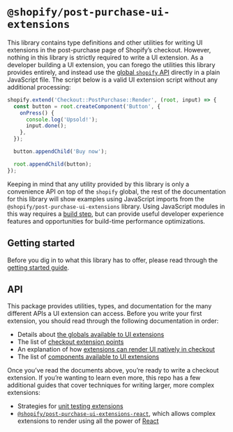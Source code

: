 # `@shopify/post-purchase-ui-extensions`

This library contains type definitions and other utilities for writing UI extensions in the post-purchase page of Shopify’s checkout. However, nothing in this library is strictly required to write a UI extension. As a developer building a UI extension, you can forego the utilities this library provides entirely, and instead use the [global `shopify` API](documentation/globals.md) directly in a plain JavaScript file. The script below is a valid UI extension script without any additional processing:

```js
shopify.extend('Checkout::PostPurchase::Render', (root, input) => {
  const button = root.createComponent('Button', {
    onPress() {
      console.log('Upsold!');
      input.done();
    },
  });

  button.appendChild('Buy now');

  root.appendChild(button);
});
```

Keeping in mind that any utility provided by this library is only a convenience API on top of the `shopify` global, the rest of the documentation for this library will show examples using JavaScript imports from the `@shopify/post-purchase-ui-extensions` library. Using JavaScript modules in this way requires a [build step](../packages/checkout-ui-extensions-run), but can provide useful developer experience features and opportunities for build-time performance optimizations.

## Getting started

Before you dig in to what this library has to offer, please read through the [getting started guide](https://docs.google.com/document/d/1JqTUEBXWZ2gKC7bfWc0wy7i6zHtHmldd3ef4N3FHoeU/edit#heading=h.1256j7138hx).

## API

This package provides utilities, types, and documentation for the many different APIs a UI extension can access. Before you write your first extension, you should read through the following documentation in order:

- Details about [the globals available to UI extensions](documentation/globals.md)
- The list of [checkout extension points](documentation/extension-points.md)
- An explanation of how [extensions can render UI natively in checkout](documentation/rendering.md)
- The list of [components available to UI extensions](documentation/components.md)

Once you’ve read the documents above, you’re ready to write a checkout extension. If you’re wanting to learn even more, this repo has a few additional guides that cover techniques for writing larger, more complex extensions:

- Strategies for [unit testing extensions](documentation/testing.md)
- [`@shopify/post-purchase-ui-extensions-react`](../post-purchase-ui-extensions-react), which allows complex extensions to render using all the power of [React](https://reactjs.org)

